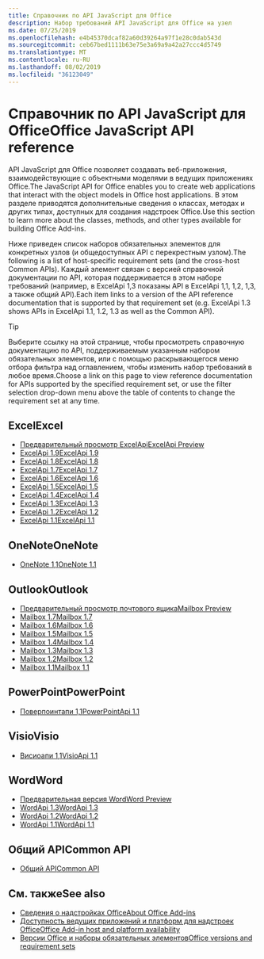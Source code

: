 ```yaml
---
title: Справочник по API JavaScript для Office
description: Набор требований API JavaScript для Office на узел
ms.date: 07/25/2019
ms.openlocfilehash: e4b45370dcaf82a60d39264a97f1e28c0dab543d
ms.sourcegitcommit: ceb67bed1111b63e75e3a69a9a42a27ccc4d5749
ms.translationtype: MT
ms.contentlocale: ru-RU
ms.lasthandoff: 08/02/2019
ms.locfileid: "36123049"
---
```

# <a name="office-javascript-api-reference"></a><span data-ttu-id="a5451-103">Справочник по API JavaScript для Office</span><span class="sxs-lookup"><span data-stu-id="a5451-103">Office JavaScript API reference</span></span>

<span data-ttu-id="a5451-104">API JavaScript для Office позволяет создавать веб-приложения, взаимодействующие с объектными моделями в ведущих приложениях Office.</span><span class="sxs-lookup"><span data-stu-id="a5451-104">The JavaScript API for Office enables you to create web applications that interact with the object models in Office host applications.</span></span> <span data-ttu-id="a5451-105">В этом разделе приводятся дополнительные сведения о классах, методах и других типах, доступных для создания надстроек Office.</span><span class="sxs-lookup"><span data-stu-id="a5451-105">Use this section to learn more about the classes, methods, and other types available for building Office Add-ins.</span></span>

<span data-ttu-id="a5451-106">Ниже приведен список наборов обязательных элементов для конкретных узлов (и общедоступных API с перекрестным узлом).</span><span class="sxs-lookup"><span data-stu-id="a5451-106">The following is a list of host-specific requirement sets (and the cross-host Common APIs).</span></span> <span data-ttu-id="a5451-107">Каждый элемент связан с версией справочной документации по API, которая поддерживается в этом наборе требований (например, в ExcelApi 1,3 показаны API в ExcelApi 1,1, 1,2, 1,3, а также общий API).</span><span class="sxs-lookup"><span data-stu-id="a5451-107">Each item links to a version of the API reference documentation that is supported by that requirement set (e.g. ExcelApi 1.3 shows APIs in ExcelApi 1.1, 1.2, 1.3 as well as the Common API).</span></span>

> [!TIP]
> <span data-ttu-id="a5451-108">Выберите ссылку на этой странице, чтобы просмотреть справочную документацию по API, поддерживаемым указанным набором обязательных элементов, или с помощью раскрывающегося меню отбора фильтра над оглавлением, чтобы изменить набор требований в любое время.</span><span class="sxs-lookup"><span data-stu-id="a5451-108">Choose a link on this page to view reference documentation for APIs supported by the specified requirement set, or use the filter selection drop-down menu above the table of contents to change the requirement set at any time.</span></span>

## <a name="excel"></a><span data-ttu-id="a5451-109">Excel</span><span class="sxs-lookup"><span data-stu-id="a5451-109">Excel</span></span>

- [<span data-ttu-id="a5451-110">Предварительный просмотр ExcelApi</span><span class="sxs-lookup"><span data-stu-id="a5451-110">ExcelApi Preview</span></span>](/javascript/api/excel?view=excel-js-preview)
- [<span data-ttu-id="a5451-111">ExcelApi 1.9</span><span class="sxs-lookup"><span data-stu-id="a5451-111">ExcelApi 1.9</span></span>](/javascript/api/excel?view=excel-js-1.9)
- [<span data-ttu-id="a5451-112">ExcelApi 1.8</span><span class="sxs-lookup"><span data-stu-id="a5451-112">ExcelApi 1.8</span></span>](/javascript/api/excel?view=excel-js-1.8)
- [<span data-ttu-id="a5451-113">ExcelApi 1.7</span><span class="sxs-lookup"><span data-stu-id="a5451-113">ExcelApi 1.7</span></span>](/javascript/api/excel?view=excel-js-1.7)
- [<span data-ttu-id="a5451-114">ExcelApi 1.6</span><span class="sxs-lookup"><span data-stu-id="a5451-114">ExcelApi 1.6</span></span>](/javascript/api/excel?view=excel-js-1.6)
- [<span data-ttu-id="a5451-115">ExcelApi 1.5</span><span class="sxs-lookup"><span data-stu-id="a5451-115">ExcelApi 1.5</span></span>](/javascript/api/excel?view=excel-js-1.5)
- [<span data-ttu-id="a5451-116">ExcelApi 1.4</span><span class="sxs-lookup"><span data-stu-id="a5451-116">ExcelApi 1.4</span></span>](/javascript/api/excel?view=excel-js-1.4)
- [<span data-ttu-id="a5451-117">ExcelApi 1.3</span><span class="sxs-lookup"><span data-stu-id="a5451-117">ExcelApi 1.3</span></span>](/javascript/api/excel?view=excel-js-1.3)
- [<span data-ttu-id="a5451-118">ExcelApi 1.2</span><span class="sxs-lookup"><span data-stu-id="a5451-118">ExcelApi 1.2</span></span>](/javascript/api/excel?view=excel-js-1.2)
- [<span data-ttu-id="a5451-119">ExcelApi 1.1</span><span class="sxs-lookup"><span data-stu-id="a5451-119">ExcelApi 1.1</span></span>](/javascript/api/excel?view=excel-js-1.1)

## <a name="onenote"></a><span data-ttu-id="a5451-120">OneNote</span><span class="sxs-lookup"><span data-stu-id="a5451-120">OneNote</span></span>

- [<span data-ttu-id="a5451-121">OneNote 1,1</span><span class="sxs-lookup"><span data-stu-id="a5451-121">OneNote 1.1</span></span>](/javascript/api/onenote?view=onenote-js-1.1)

## <a name="outlook"></a><span data-ttu-id="a5451-122">Outlook</span><span class="sxs-lookup"><span data-stu-id="a5451-122">Outlook</span></span>

- [<span data-ttu-id="a5451-123">Предварительный просмотр почтового ящика</span><span class="sxs-lookup"><span data-stu-id="a5451-123">Mailbox Preview</span></span>](/javascript/api/outlook?view=outlook-js-preview)
- [<span data-ttu-id="a5451-124">Mailbox 1.7</span><span class="sxs-lookup"><span data-stu-id="a5451-124">Mailbox 1.7</span></span>](/javascript/api/outlook?view=outlook-js-1.7)
- [<span data-ttu-id="a5451-125">Mailbox 1.6</span><span class="sxs-lookup"><span data-stu-id="a5451-125">Mailbox 1.6</span></span>](/javascript/api/outlook?view=outlook-js-1.6)
- [<span data-ttu-id="a5451-126">Mailbox 1.5</span><span class="sxs-lookup"><span data-stu-id="a5451-126">Mailbox 1.5</span></span>](/javascript/api/outlook?view=outlook-js-1.5)
- [<span data-ttu-id="a5451-127">Mailbox 1.4</span><span class="sxs-lookup"><span data-stu-id="a5451-127">Mailbox 1.4</span></span>](/javascript/api/outlook?view=outlook-js-1.4)
- [<span data-ttu-id="a5451-128">Mailbox 1.3</span><span class="sxs-lookup"><span data-stu-id="a5451-128">Mailbox 1.3</span></span>](/javascript/api/outlook?view=outlook-js-1.3)
- [<span data-ttu-id="a5451-129">Mailbox 1.2</span><span class="sxs-lookup"><span data-stu-id="a5451-129">Mailbox 1.2</span></span>](/javascript/api/outlook?view=outlook-js-1.2)
- [<span data-ttu-id="a5451-130">Mailbox 1.1</span><span class="sxs-lookup"><span data-stu-id="a5451-130">Mailbox 1.1</span></span>](/javascript/api/outlook?view=outlook-js-1.1)

## <a name="powerpoint"></a><span data-ttu-id="a5451-131">PowerPoint</span><span class="sxs-lookup"><span data-stu-id="a5451-131">PowerPoint</span></span>

- [<span data-ttu-id="a5451-132">Поверпоинтапи 1,1</span><span class="sxs-lookup"><span data-stu-id="a5451-132">PowerPointApi 1.1</span></span>](/javascript/api/powerpoint?view=powerpoint-js-1.1)

## <a name="visio"></a><span data-ttu-id="a5451-133">Visio</span><span class="sxs-lookup"><span data-stu-id="a5451-133">Visio</span></span>

- [<span data-ttu-id="a5451-134">Висиоапи 1,1</span><span class="sxs-lookup"><span data-stu-id="a5451-134">VisioApi 1.1</span></span>](/javascript/api/visio?view=visio-js-1.1)

## <a name="word"></a><span data-ttu-id="a5451-135">Word</span><span class="sxs-lookup"><span data-stu-id="a5451-135">Word</span></span>

- [<span data-ttu-id="a5451-136">Предварительная версия Word</span><span class="sxs-lookup"><span data-stu-id="a5451-136">Word Preview</span></span>](/javascript/api/word?view=word-js-preview)
- [<span data-ttu-id="a5451-137">WordApi 1.3</span><span class="sxs-lookup"><span data-stu-id="a5451-137">WordApi 1.3</span></span>](/javascript/api/word?view=word-js-1.3)
- [<span data-ttu-id="a5451-138">WordApi 1.2</span><span class="sxs-lookup"><span data-stu-id="a5451-138">WordApi 1.2</span></span>](/javascript/api/word?view=word-js-1.2)
- [<span data-ttu-id="a5451-139">WordApi 1.1</span><span class="sxs-lookup"><span data-stu-id="a5451-139">WordApi 1.1</span></span>](/javascript/api/word?view=word-js-1.1)

## <a name="common-api"></a><span data-ttu-id="a5451-140">Общий API</span><span class="sxs-lookup"><span data-stu-id="a5451-140">Common API</span></span>

- [<span data-ttu-id="a5451-141">Общий API</span><span class="sxs-lookup"><span data-stu-id="a5451-141">Common API</span></span>](/javascript/api/office?view=common-js)

## <a name="see-also"></a><span data-ttu-id="a5451-142">См. также</span><span class="sxs-lookup"><span data-stu-id="a5451-142">See also</span></span>

- [<span data-ttu-id="a5451-143">Сведения о надстройках Office</span><span class="sxs-lookup"><span data-stu-id="a5451-143">About Office Add-ins</span></span>](/office/dev/add-ins/overview)
- [<span data-ttu-id="a5451-144">Доступность ведущих приложений и платформ для надстроек Office</span><span class="sxs-lookup"><span data-stu-id="a5451-144">Office Add-in host and platform availability</span></span>](/office/dev/add-ins/overview/office-add-in-availability)
- [<span data-ttu-id="a5451-145">Версии Office и наборы обязательных элементов</span><span class="sxs-lookup"><span data-stu-id="a5451-145">Office versions and requirement sets</span></span>](/office/dev/add-ins/develop/office-versions-and-requirement-sets)
